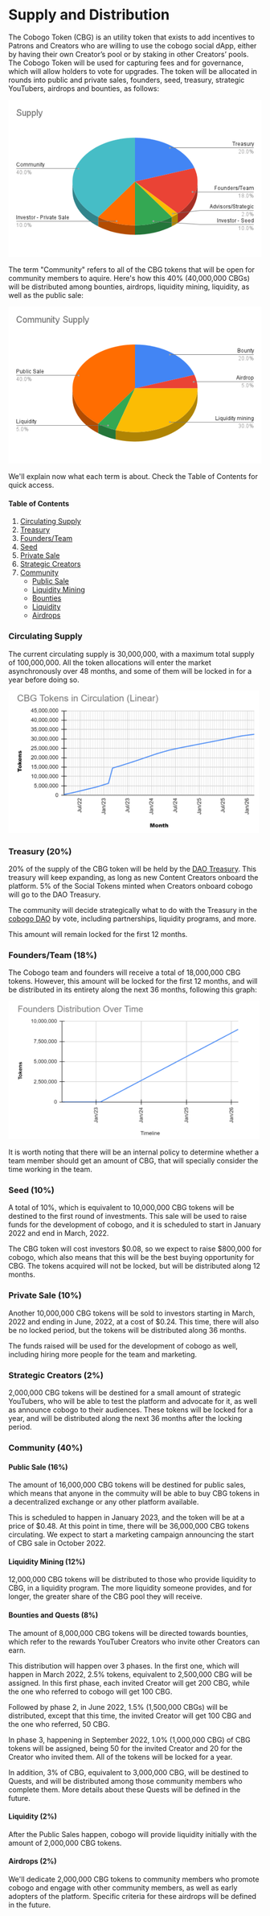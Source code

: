# Supply and Distribution

The Cobogo Token (CBG) is an utility token that exists to add incentives to Patrons and Creators who are willing to use the cobogo social dApp, either by having their own Creator’s pool or by staking in other Creators’ pools. The Cobogo Token will be used for capturing fees and for governance, which will allow holders to vote for upgrades. The token will be allocated in rounds into public and private sales, founders, seed, treasury, strategic YouTubers, airdrops and bounties, as follows:

![](../../.gitbook/assets/Supply.png)

The term "Community" refers to all of the CBG tokens that will be open for community members to aquire. Here's how this 40% (40,000,000 CBGs) will be distributed among bounties, airdrops, liquidity mining, liquidity, as well as the public sale:

![](<../../.gitbook/assets/Community Supply.png>)

We'll explain now what each term is about. Check the Table of Contents for quick access.

#### Table of Contents

1. [Circulating Supply](supply-and-distribution.md#circulating-supply)
2. [Treasury](supply-and-distribution.md#treasury-20)
3. [Founders/Team](supply-and-distribution.md#founders-team-18)
4. [Seed](supply-and-distribution.md#seed-10)
5. [Private Sale](supply-and-distribution.md#private-sale-10)
6. [Strategic Creators](supply-and-distribution.md#strategic-creators-2)
7. [Community](supply-and-distribution.md#community-40)
   * [Public Sale](supply-and-distribution.md#public-sale-16)
   * [Liquidity Mining](supply-and-distribution.md#liquidity-mining-12)
   * [Bounties](supply-and-distribution.md#bounties-8)
   * [Liquidity](supply-and-distribution.md#liquidity-2)
   * [Airdrops](supply-and-distribution.md#airdrops-2)

### Circulating Supply

The current circulating supply is 30,000,000, with a maximum total supply of 100,000,000. All the token allocations will enter the market asynchronously over 48 months, and some of them will be locked in for a year before doing so.

![](<../../.gitbook/assets/supply time.PNG>)

### Treasury (20%)

20% of the supply of the CBG token will be held by the [DAO Treasury](dao-treasury.md). This treasury will keep expanding, as long as new Content Creators onboard the platform. 5% of the Social Tokens minted when Creators onboard cobogo will go to the DAO Treasury.&#x20;

The community will decide strategically what to do with the Treasury in the [cobogo DAO](broken-reference) by vote, including partnerships, liquidity programs, and more.

This amount will remain locked for the first 12 months.

### Founders/Team (18%)

The Cobogo team and founders will receive a total of 18,000,000 CBG tokens. However, this amount will be locked for the first 12 months, and will be distributed in its entirety along the next 36 months, following this graph:

![](<../../.gitbook/assets/founders time.PNG>)

It is worth noting that there will be an internal policy to determine whether a team member should get an amount of CBG, that will specially consider the time working in the team.

### Seed (10%)

A total of 10%, which is equivalent to 10,000,000 CBG tokens will be destined to the first round of investments. This sale will be used to raise funds for the development of cobogo, and it is scheduled to start in January 2022 and end in March, 2022.&#x20;

The CBG token will cost investors $0.08, so we expect to raise $800,000 for cobogo, which also means that this will be the best buying opportunity for CBG. The tokens acquired will not be locked, but will be distributed along 12 months.

### Private Sale (10%)

Another 10,000,000 CBG tokens will be sold to investors starting in March, 2022 and ending in June, 2022, at a cost of $0.24. This time, there will also be no locked period, but the tokens will be distributed along 36 months.

The funds raised will be used for the development of cobogo as well, including hiring more people for the team and marketing.

### Strategic Creators (2%)

2,000,000 CBG tokens will be destined for a small amount of strategic YouTubers, who will be able to test the platform and advocate for it, as well as announce cobogo to their audiences. These tokens will be locked for a year, and will be distributed along the next 36 months after the locking period.

### Community (40%)

#### Public Sale (16%)

The amount of 16,000,000 CBG tokens will be destined for public sales, which means that anyone in the commuity will be able to buy CBG tokens in a decentralized exchange or any other platform available.&#x20;

This is scheduled to happen in January 2023, and the token will be at a price of $0.48. At this point in time, there will be 36,000,000 CBG tokens circulating. We expect to start a marketing campaign announcing the start of CBG sale in October 2022.

#### Liquidity Mining (12%)

12,000,000 CBG tokens will be distributed to those who provide liquidity to CBG, in a liquidity program. The more liquidity someone provides, and for longer, the greater share of the CBG pool they will receive.

#### Bounties and Quests (8%)

The amount of 8,000,000 CBG tokens will be directed towards bounties, which refer to the rewards YouTuber Creators who invite other Creators can earn.&#x20;

This distribution will happen over 3 phases. In the first one, which will happen in March 2022, 2.5% tokens, equivalent to 2,500,000 CBG will be assigned. In this first phase, each invited Creator will get 200 CBG, while the one who referred to cobogo will get 100 CBG.&#x20;

Followed by phase 2, in June 2022, 1.5% (1,500,000 CBGs) will be distributed, except that this time, the invited Creator will get 100 CBG and the one who referred, 50 CBG.&#x20;

In phase 3, happening in September 2022, 1.0% (1,000,000 CBG) of CBG tokens will be assigned, being 50 for the invited Creator and 20 for the Creator who invited them. All of the tokens will be locked for a year.

In addition, 3% of CBG, equivalent to 3,000,000 CBG, will be destined to Quests, and will be distributed among those community members who complete them. More details about these Quests will be defined in the future.

#### Liquidity (2%)

After the Public Sales happen, cobogo will provide liquidity initially with the amount of 2,000,000 CBG tokens.

#### Airdrops (2%)

We'll dedicate 2,000,000 CBG tokens to community members who promote cobogo and engage with other community members, as well as early adopters of the platform. Specific criteria for these airdrops will be defined in the future.

